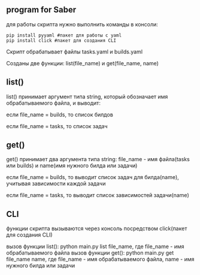 program for Saber
------------
для работы скрипта нужно выполнить команды в консоли:

    pip install pyyaml #пакет для работы с yaml
    pip install click #пакет для создания CLI

Скрипт обрабатывает файлы tasks.yaml и builds.yaml 

Созданы две функции:
list(file_name) и get(file_name, name)

list()
---------------------------------------
list() принимает аргумент типа string, который обозначает имя обрабатываемого файла, и выводит:

если file_name = builds, то список билдов

если file_name = tasks, то список задач

get()
---------------------------------------
get() принимает два аргумента типа string: file_name - имя файла(tasks или builds) и name(имя нужного билда или задачи)

если file_name = builds, то выводит список задач для билда(name), учитывая зависимости каждой задачи

если file_name = tasks, то выводит список зависимостей задачи(name)

CLI
---------------------------------------

функции скрипта вызываются через консоль посредством click(пакет для создания CLI)

вызов функции list():
    python main.py list file_name, где file_name - имя обрабатываемого файла
вызов функции get():
    python main.py get file_name name, где file_name - имя обрабатываемого файла, name - имя нужного билда или задачи
